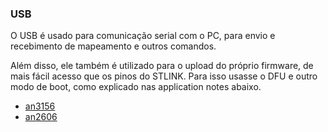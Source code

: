 ### USB

O USB é usado para comunicação serial com o PC, para envio e recebimento de mapeamento e outros comandos.

Além disso, ele também é utilizado para o upload do próprio firmware, de mais fácil acesso que os pinos do STLINK. Para isso usasse o DFU e outro modo de boot, como explicado nas application notes abaixo.

- [an3156](https://www.st.com/resource/en/application_note/an3156-usb-dfu-protocol-used-in-the-stm32-bootloader-stmicroelectronics.pdf)
- [an2606](https://www.st.com/resource/en/application_note/an2606-stm32-microcontroller-system-memory-boot-mode-stmicroelectronics.pdf)
